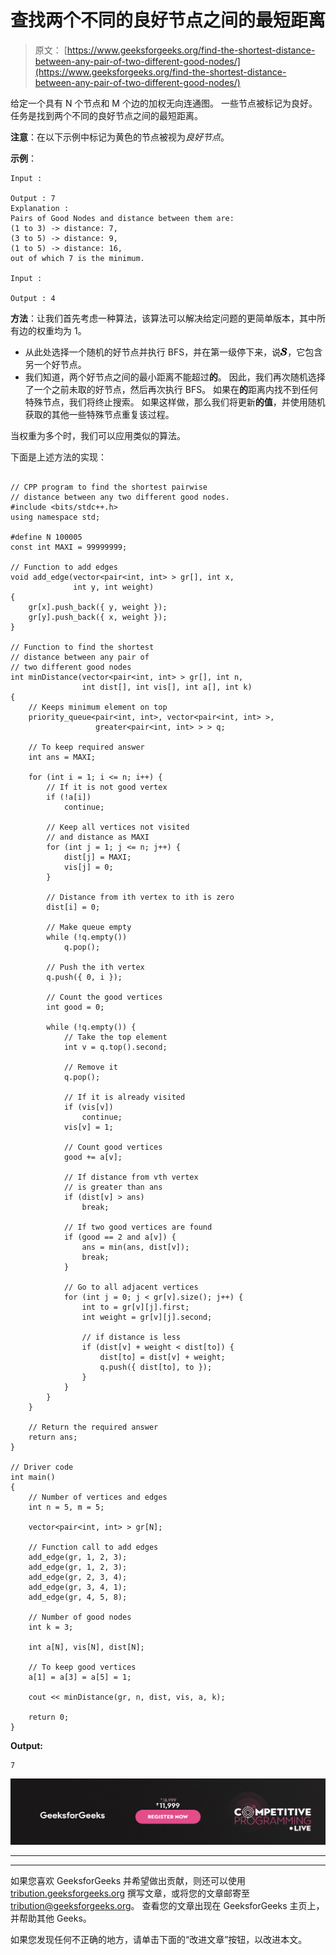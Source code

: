 # 查找两个不同的良好节点之间的最短距离

> 原文： [https://www.geeksforgeeks.org/find-the-shortest-distance-between-any-pair-of-two-different-good-nodes/](https://www.geeksforgeeks.org/find-the-shortest-distance-between-any-pair-of-two-different-good-nodes/)

给定一个具有 N 个节点和 M 个边的加权无向连通图。 一些节点被标记为良好。 任务是找到两个不同的良好节点之间的最短距离。

**注意**：在以下示例中标记为黄色的节点被视为*良好节点*。

**示例**：

```
Input : 

Output : 7
Explanation : 
Pairs of Good Nodes and distance between them are:
(1 to 3) -> distance: 7, 
(3 to 5) -> distance: 9, 
(1 to 5) -> distance: 16, 
out of which 7 is the minimum.

Input : 

Output : 4

```

**方法**：让我们首先考虑一种算法，该算法可以解决给定问题的更简单版本，其中所有边的权重均为 1。

*   从此处选择一个随机的好节点并执行 BFS，并在第一级停下来，说![s](img/27afaf2b0e3eaea3d7e963f3f9a730e2.png "Rendered by QuickLaTeX.com")，它包含另一个好节点。
*   我们知道，两个好节点之间的最小距离不能超过**的**。 因此，我们再次随机选择了一个之前未取的好节点，然后再次执行 BFS。 如果在**的**距离内找不到任何特殊节点，我们将终止搜索。 如果这样做，那么我们将更新**的值**，并使用随机获取的其他一些特殊节点重复该过程。

当权重为多个时，我们可以应用类似的算法。

下面是上述方法的实现：

```

// CPP program to find the shortest pairwise 
// distance between any two different good nodes. 
#include <bits/stdc++.h> 
using namespace std; 

#define N 100005 
const int MAXI = 99999999; 

// Function to add edges 
void add_edge(vector<pair<int, int> > gr[], int x, 
              int y, int weight) 
{ 
    gr[x].push_back({ y, weight }); 
    gr[y].push_back({ x, weight }); 
} 

// Function to find the shortest 
// distance between any pair of 
// two different good nodes 
int minDistance(vector<pair<int, int> > gr[], int n, 
                int dist[], int vis[], int a[], int k) 
{ 
    // Keeps minimum element on top 
    priority_queue<pair<int, int>, vector<pair<int, int> >, 
                   greater<pair<int, int> > > q; 

    // To keep required answer 
    int ans = MAXI; 

    for (int i = 1; i <= n; i++) { 
        // If it is not good vertex 
        if (!a[i]) 
            continue; 

        // Keep all vertices not visited 
        // and distance as MAXI 
        for (int j = 1; j <= n; j++) { 
            dist[j] = MAXI; 
            vis[j] = 0; 
        } 

        // Distance from ith vertex to ith is zero 
        dist[i] = 0; 

        // Make queue empty 
        while (!q.empty()) 
            q.pop(); 

        // Push the ith vertex 
        q.push({ 0, i }); 

        // Count the good vertices 
        int good = 0; 

        while (!q.empty()) { 
            // Take the top element 
            int v = q.top().second; 

            // Remove it 
            q.pop(); 

            // If it is already visited 
            if (vis[v]) 
                continue; 
            vis[v] = 1; 

            // Count good vertices 
            good += a[v]; 

            // If distance from vth vertex 
            // is greater than ans 
            if (dist[v] > ans) 
                break; 

            // If two good vertices are found 
            if (good == 2 and a[v]) { 
                ans = min(ans, dist[v]); 
                break; 
            } 

            // Go to all adjacent vertices 
            for (int j = 0; j < gr[v].size(); j++) { 
                int to = gr[v][j].first; 
                int weight = gr[v][j].second; 

                // if distance is less 
                if (dist[v] + weight < dist[to]) { 
                    dist[to] = dist[v] + weight; 
                    q.push({ dist[to], to }); 
                } 
            } 
        } 
    } 

    // Return the required answer 
    return ans; 
} 

// Driver code 
int main() 
{ 
    // Number of vertices and edges 
    int n = 5, m = 5; 

    vector<pair<int, int> > gr[N]; 

    // Function call to add edges 
    add_edge(gr, 1, 2, 3); 
    add_edge(gr, 1, 2, 3); 
    add_edge(gr, 2, 3, 4); 
    add_edge(gr, 3, 4, 1); 
    add_edge(gr, 4, 5, 8); 

    // Number of good nodes 
    int k = 3; 

    int a[N], vis[N], dist[N]; 

    // To keep good vertices 
    a[1] = a[3] = a[5] = 1; 

    cout << minDistance(gr, n, dist, vis, a, k); 

    return 0; 
} 

```

**Output:**

```
7

```

[![competitive-programming-img](img/5211864e7e7a28eeeb039fa5d6073a24.png)](https://practice.geeksforgeeks.org/courses/competitive-programming-live?utm_source=geeksforgeeks&utm_medium=article&utm_campaign=gfg_article_cp)

* * *

* * *

如果您喜欢 GeeksforGeeks 并希望做出贡献，则还可以使用 [tribution.geeksforgeeks.org](https://contribute.geeksforgeeks.org/) 撰写文章，或将您的文章邮寄至 tribution@geeksforgeeks.org。 查看您的文章出现在 GeeksforGeeks 主页上，并帮助其他 Geeks。

如果您发现任何不正确的地方，请单击下面的“改进文章”按钮，以改进本文。